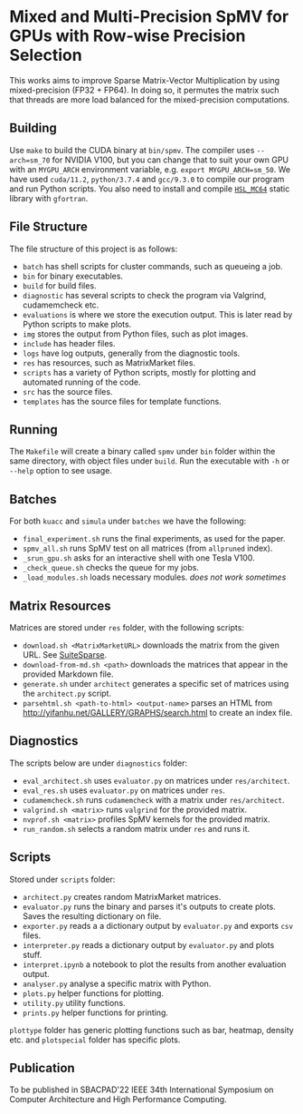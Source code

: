 # Mixed and Multi-Precision SpMV for GPUs with Row-wise Precision Selection

This works aims to improve Sparse Matrix-Vector Multiplication by using mixed-precision (FP32 + FP64). In doing so, it permutes the matrix such that threads are more load balanced for the mixed-precision computations.

## Building

Use `make` to build the CUDA binary at `bin/spmv`. The compiler uses `--arch=sm_70` for NVIDIA V100, but you can change that to suit your own GPU with an `MYGPU_ARCH` environment variable, e.g. `export MYGPU_ARCH=sm_50`. We have used `cuda/11.2`, `python/3.7.4` and `gcc/9.3.0` to compile our program and run Python scripts. You also need to install and compile [`HSL_MC64`](https://www.hsl.rl.ac.uk/catalogue/mc64.html) static library with `gfortran`.

## File Structure

The file structure of this project is as follows:

- `batch` has shell scripts for cluster commands, such as queueing a job.
- `bin` for binary executables.
- `build` for build files.
- `diagnostic` has several scripts to check the program via Valgrind, cudamemcheck etc.
- `evaluations` is where we store the execution output. This is later read by Python scripts to make plots.
- `img` stores the output from Python files, such as plot images.
- `include` has header files.
- `logs` have log outputs, generally from the diagnostic tools.
- `res` has resources, such as MatrixMarket files.
- `scripts` has a variety of Python scripts, mostly for plotting and automated running of the code.
- `src` has the source files.
- `templates` has the source files for template functions.

## Running

The `Makefile` will create a binary called `spmv` under `bin` folder within the same directory, with object files under `build`. Run the executable with `-h` or `--help` option to see usage.

## Batches

For both `kuacc` and `simula` under `batches` we have the following:

- `final_experiment.sh` runs the final experiments, as used for the paper.
- `spmv_all.sh` runs SpMV test on all matrices (from `allpruned` index).
- `_srun_gpu.sh` asks for an interactive shell with one Tesla V100.
- `_check_queue.sh` checks the queue for my jobs.
- `_load_modules.sh` loads necessary modules. _does not work sometimes_

## Matrix Resources

Matrices are stored under `res` folder, with the following scripts:

- `download.sh <MatrixMarketURL>` downloads the matrix from the given URL. See [SuiteSparse](https://sparse.tamu.edu/).
- `download-from-md.sh <path>` downloads the matrices that appear in the provided Markdown file.
- `generate.sh` under `architect` generates a specific set of matrices using the `architect.py` script.
- `parsehtml.sh <path-to-html> <output-name>` parses an HTML from <http://yifanhu.net/GALLERY/GRAPHS/search.html> to create an index file.

## Diagnostics

The scripts below are under `diagnostics` folder:

- `eval_architect.sh` uses `evaluator.py` on matrices under `res/architect`.
- `eval_res.sh` uses `evaluator.py` on matrices under `res`.
- `cudamemcheck.sh` runs `cudamemcheck` with a matrix under `res/architect`.
- `valgrind.sh <matrix>` runs `valgrind` for the provided matrix.
- `nvprof.sh <matrix>` profiles SpMV kernels for the provided matrix.
- `run_random.sh` selects a random matrix under `res` and runs it.

## Scripts

Stored under `scripts` folder:

- `architect.py` creates random MatrixMarket matrices.
- `evaluator.py` runs the binary and parses it's outputs to create plots. Saves the resulting dictionary on file.
- `exporter.py` reads a a dictionary output by `evaluator.py` and exports `csv` files.
- `interpreter.py` reads a dictionary output by `evaluator.py` and plots stuff.
- `interpret.ipynb` a notebook to plot the results from another evaluation output.
- `analyser.py` analyse a specific matrix with Python.
- `plots.py` helper functions for plotting.
- `utility.py` utility functions.
- `prints.py` helper functions for printing.

`plottype` folder has generic plotting functions such as bar, heatmap, density etc. and `plotspecial` folder has specific plots.

## Publication

To be published in SBACPAD'22 IEEE 34th International Symposium on Computer Architecture and High Performance Computing.

